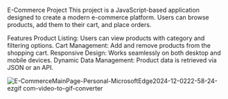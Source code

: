 E-Commerce Project
This project is a JavaScript-based application designed to create a modern e-commerce platform. 
Users can browse products, add them to their cart, and place orders.

Features
Product Listing: Users can view products with category and filtering options.
Cart Management: Add and remove products from the shopping cart.
Responsive Design: Works seamlessly on both desktop and mobile devices.
Dynamic Data Management: Product data is retrieved via JSON or an API.



![E-CommerceMainPage-Personal-MicrosoftEdge2024-12-0222-58-24-ezgif com-video-to-gif-converter](https://github.com/user-attachments/assets/02274f37-dfbc-4071-9575-9fba244a2f34)
